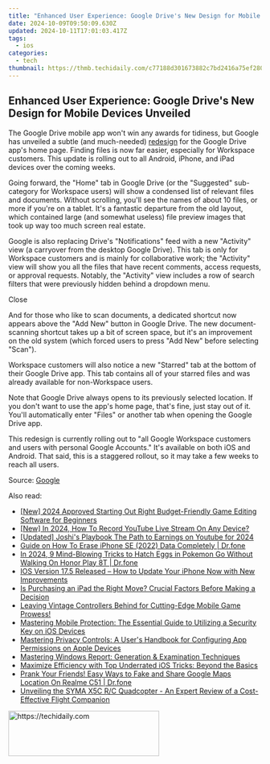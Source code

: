 ```yaml
---
title: "Enhanced User Experience: Google Drive's New Design for Mobile Devices Unveiled"
date: 2024-10-09T09:50:09.630Z
updated: 2024-10-11T17:01:03.417Z
tags:
  - ios
categories:
  - tech
thumbnail: https://thmb.techidaily.com/c77188d301673882c7bd2416a75ef28040661515c1abbd2e8895dbfc72318af4.jpg
---
```


## Enhanced User Experience: Google Drive's New Design for Mobile Devices Unveiled

The Google Drive mobile app won't win any awards for tidiness, but Google has unveiled a subtle (and much-needed) [redesign](https://workspaceupdates.googleblog.com/2023/11/new-homepage-in-google-drive-app.html) for the Google Drive app's home page. Finding files is now far easier, especially for Workspace customers. This update is rolling out to all Android, iPhone, and iPad devices over the coming weeks.

 Going forward, the "Home" tab in Google Drive (or the "Suggested" sub-category for Workspace users) will show a condensed list of relevant files and documents. Without scrolling, you'll see the names of about 10 files, or more if you're on a tablet. It's a fantastic departure from the old layout, which contained large (and somewhat useless) file preview images that took up way too much screen real estate.

 Google is also replacing Drive's "Notifications" feed with a new "Activity" view (a carryover from the desktop Google Drive). This tab is only for Workspace customers and is mainly for collaborative work; the "Activity" view will show you all the files that have recent comments, access requests, or approval requests. Notably, the "Activity" view includes a row of search filters that were previously hidden behind a dropdown menu.

Close 

 And for those who like to scan documents, a dedicated shortcut now appears above the "Add New" button in Google Drive. The new document-scanning shortcut takes up a bit of screen space, but it's an improvement on the old system (which forced users to press "Add New" before selecting "Scan").

 Workspace customers will also notice a new "Starred" tab at the bottom of their Google Drive app. This tab contains all of your starred files and was already available for non-Workspace users.

 Note that Google Drive always opens to its previously selected location. If you don't want to use the app's home page, that's fine, just stay out of it. You'll automatically enter "Files" or another tab when opening the Google Drive app.

 This redesign is currently rolling out to "all Google Workspace customers and users with personal Google Accounts." It's available on both iOS and Android. That said, this is a staggered rollout, so it may take a few weeks to reach all users.

 Source: [Google](https://workspaceupdates.googleblog.com/2023/11/new-homepage-in-google-drive-app.html)

<ins class="adsbygoogle"
     style="display:block"
     data-ad-format="autorelaxed"
     data-ad-client="ca-pub-7571918770474297"
     data-ad-slot="1223367746"></ins>

<ins class="adsbygoogle"
     style="display:block"
     data-ad-client="ca-pub-7571918770474297"
     data-ad-slot="8358498916"
     data-ad-format="auto"
     data-full-width-responsive="true"></ins>

<span class="atpl-alsoreadstyle">Also read:</span>
<div><ul>
<li><a href="https://screen-sharing-recording.techidaily.com/new-2024-approved-starting-out-right-budget-friendly-game-editing-software-for-beginners/"><u>[New] 2024 Approved Starting Out Right Budget-Friendly Game Editing Software for Beginners</u></a></li>
<li><a href="https://visual-screen-recording.techidaily.com/new-in-2024-how-to-record-youtube-live-stream-on-any-device/"><u>[New] In 2024, How To Record YouTube Live Stream On Any Device?</u></a></li>
<li><a href="https://youtube-blog.techidaily.com/ed-joshis-playbook-the-path-to-earnings-on-youtube-for-2024/"><u>[Updated] Joshi's Playbook The Path to Earnings on Youtube for 2024</u></a></li>
<li><a href="https://phone-solutions.techidaily.com/guide-on-how-to-erase-iphone-se-2022-data-completely-drfone-by-drfone-ios-full-data-eraser-ios-full-data-eraser/"><u>Guide on How To Erase iPhone SE (2022) Data Completely | Dr.fone</u></a></li>
<li><a href="https://pokemon-go-android.techidaily.com/in-2024-9-mind-blowing-tricks-to-hatch-eggs-in-pokemon-go-without-walking-on-honor-play-8t-drfone-by-drfone-virtual-android/"><u>In 2024, 9 Mind-Blowing Tricks to Hatch Eggs in Pokemon Go Without Walking On Honor Play 8T | Dr.fone</u></a></li>
<li><a href="https://os-tips.techidaily.com/ios-version-175-released-how-to-update-your-iphone-now-with-new-improvements/"><u>IOS Version 17.5 Released – How to Update Your iPhone Now with New Improvements</u></a></li>
<li><a href="https://os-tips.techidaily.com/is-purchasing-an-ipad-the-right-move-crucial-factors-before-making-a-decision/"><u>Is Purchasing an iPad the Right Move? Crucial Factors Before Making a Decision</u></a></li>
<li><a href="https://os-tips.techidaily.com/leaving-vintage-controllers-behind-for-cutting-edge-mobile-game-prowess/"><u>Leaving Vintage Controllers Behind for Cutting-Edge Mobile Game Prowess!</u></a></li>
<li><a href="https://os-tips.techidaily.com/mastering-mobile-protection-the-essential-guide-to-utilizing-a-security-key-on-ios-devices/"><u>Mastering Mobile Protection: The Essential Guide to Utilizing a Security Key on iOS Devices</u></a></li>
<li><a href="https://os-tips.techidaily.com/mastering-privacy-controls-a-users-handbook-for-configuring-app-permissions-on-apple-devices/"><u>Mastering Privacy Controls: A User's Handbook for Configuring App Permissions on Apple Devices</u></a></li>
<li><a href="https://win11-tips.techidaily.com/mastering-windows-report-generation-and-examination-techniques/"><u>Mastering Windows Report: Generation & Examination Techniques</u></a></li>
<li><a href="https://os-tips.techidaily.com/maximize-efficiency-with-top-underrated-ios-tricks-beyond-the-basics/"><u>Maximize Efficiency with Top Underrated iOS Tricks: Beyond the Basics</u></a></li>
<li><a href="https://fake-location.techidaily.com/prank-your-friends-easy-ways-to-fake-and-share-google-maps-location-on-realme-c51-drfone-by-drfone-virtual-android/"><u>Prank Your Friends! Easy Ways to Fake and Share Google Maps Location On Realme C51 | Dr.fone</u></a></li>
<li><a href="https://buynow-info.techidaily.com/unveiling-the-syma-x5c-rc-quadcopter-an-expert-review-of-a-cost-effective-flight-companion/"><u>Unveiling the SYMA X5C R/C Quadcopter - An Expert Review of a Cost-Effective Flight Companion</u></a></li>
</ul></div>

<!-- affiliate ads begin -->
<a href="https://laganoo.pxf.io/c/5597632/1484940/16446" target="_top" id="1484940">
  <img src="//a.impactradius-go.com/display-ad/16446-1484940" border="0" alt="https://techidaily.com" width="300" height="90"/>
</a>
<img height="0" width="0" src="https://laganoo.pxf.io/i/5597632/1484940/16446" style="position:absolute;visibility:hidden;" border="0" />
<!-- affiliate ads end -->

